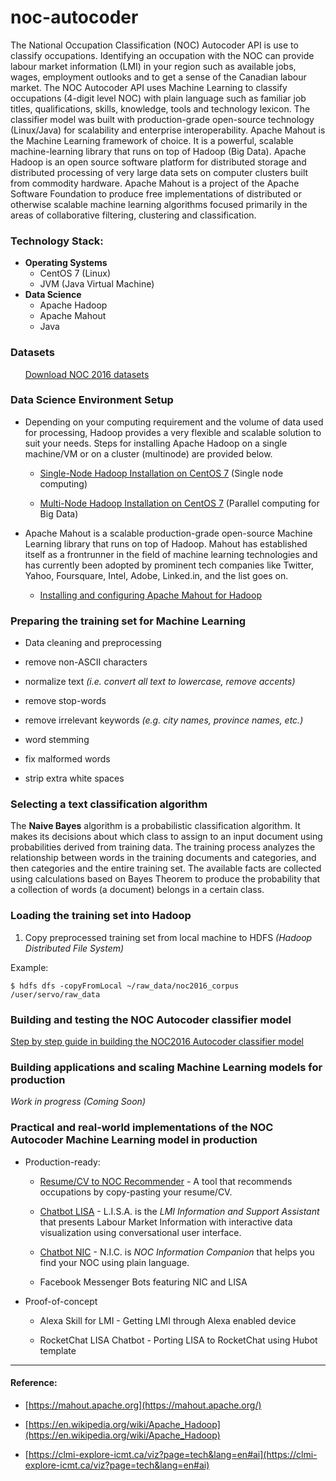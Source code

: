 # noc-autocoder
The National Occupation Classification (NOC) Autocoder API is use to classify occupations. Identifying an occupation with the NOC can provide labour market information (LMI) in your region such as available jobs, wages, employment outlooks and to get a sense of the Canadian labour market. The NOC Autocoder API uses Machine Learning to classify occupations (4-digit level NOC) with plain language such as familiar job titles, qualifications, skills, knowledge, tools and technology lexicon. The classifier model was built with production-grade open-source technology (Linux/Java) for scalability and enterprise interoperability. Apache Mahout is the Machine Learning framework of choice. It is a powerful, scalable machine-learning library that runs on top of Hadoop (Big Data). Apache Hadoop is an open source software platform for distributed storage and distributed processing of very large data sets on computer clusters built from commodity hardware. Apache Mahout is a project of the Apache Software Foundation to produce free implementations of distributed or otherwise scalable machine learning algorithms focused primarily in the areas of collaborative filtering, clustering and classification.  

### Technology Stack:

- **Operating Systems**
  + CentOS 7 (Linux)
  + JVM (Java Virtual Machine)
- **Data Science**
  + Apache Hadoop
  + Apache Mahout
  + Java

### Datasets

&nbsp;&nbsp;&nbsp;&nbsp;&nbsp;&nbsp;[Download NOC 2016 datasets ](https://open.canada.ca/data/dataset/f1f287de-1208-490d-9faf-302d343df0eb)

### Data Science Environment Setup

+ Depending on your computing requirement and the volume of data used for processing, Hadoop provides a very flexible and scalable solution to suit your needs. Steps for installing Apache Hadoop on a single machine/VM or on a cluster (multinode) are provided below.

  + [Single-Node Hadoop Installation on CentOS 7](https://github.com/LMID-DIMT/noc-autocoder/wiki/Single-Node-Hadoop-Installation-on-CentOS-7) (Single node computing)

  + [Multi-Node Hadoop Installation on CentOS 7](https://github.com/LMID-DIMT/noc-autocoder/wiki/Multi-Node-Hadoop-Installation-on-CentOS-7) (Parallel computing for Big Data)

+ Apache Mahout is a scalable production-grade open-source Machine Learning library that runs on top of Hadoop. Mahout has established itself as a frontrunner in the field of machine learning technologies and has currently been adopted by prominent tech companies like Twitter, Yahoo, Foursquare, Intel, Adobe, Linked.in, and the list goes on.

  + [Installing and configuring Apache Mahout for Hadoop](https://github.com/LMID-DIMT/noc-autocoder/wiki/Installing-and-configuring-Apache-Mahout-for-Hadoop)

### Preparing the training set for Machine Learning

  + Data cleaning and preprocessing

   + remove non-ASCII characters
   + normalize text  _(i.e. convert all text to lowercase, remove accents)_
   + remove stop-words
   + remove irrelevant keywords _(e.g. city names, province names, etc.)_
   + word stemming
   + fix malformed words
   + strip extra white spaces

### Selecting a text classification algorithm

The  **Naive  Bayes**  algorithm  is  a  probabilistic  classification  algorithm.  It  makes  its  decisions  about  which  class  to  assign  to  an  input  document  using  probabilities  derived  from  training  data.  The  training  process  analyzes  the relationship between words in the training documents and categories, and then categories and the entire training set. The available facts are collected using calculations based on Bayes Theorem to produce the probability that a collection of words (a document) belongs in a certain class.

### Loading the training set into Hadoop

1. Copy preprocessed training set from local machine to HDFS _(Hadoop Distributed File System)_

Example:
```
$ hdfs dfs -copyFromLocal ~/raw_data/noc2016_corpus /user/servo/raw_data
```

### Building and testing the NOC Autocoder classifier model

[Step by step guide in building the NOC2016 Autocoder classifier model](https://github.com/LMID-DIMT/noc-autocoder/wiki/Building-the-Classifier-Model-with-Mahout)



### Building applications and scaling Machine Learning models for production

_Work in progress (Coming Soon)_


### Practical and real-world implementations of the NOC Autocoder Machine Learning model in production

+ Production-ready:

  + [Resume/CV to NOC Recommender](https://clmi-explore-icmt.ca/viz?page=home&lang=en) - A tool that recommends occupations by copy-pasting your resume/CV.

  + [Chatbot LISA](https://clmi-explore-icmt.ca/viz?page=chat-lisa) - L.I.S.A. is the _LMI Information and Support Assistant_ that presents Labour Market Information with interactive data visualization using conversational user interface.

  + [Chatbot NIC](https://clmi-explore-icmt.ca/viz?page=chat-nic) - N.I.C. is _NOC Information Companion_ that helps you find your NOC using plain language.

  + Facebook Messenger Bots featuring NIC and LISA

+ Proof-of-concept

  + Alexa Skill for LMI - Getting LMI through Alexa enabled device

  + RocketChat LISA Chatbot - Porting LISA to RocketChat using Hubot template




***
#### Reference:

+ [https://mahout.apache.org](https://mahout.apache.org/)

+ [https://en.wikipedia.org/wiki/Apache_Hadoop](https://en.wikipedia.org/wiki/Apache_Hadoop)

+ [https://clmi-explore-icmt.ca/viz?page=tech&lang=en#ai](https://clmi-explore-icmt.ca/viz?page=tech&lang=en#ai)
